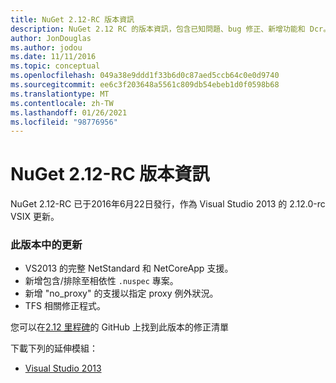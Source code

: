 ```yaml
---
title: NuGet 2.12-RC 版本資訊
description: NuGet 2.12 RC 的版本資訊，包含已知問題、bug 修正、新增功能和 Dcr。
author: JonDouglas
ms.author: jodou
ms.date: 11/11/2016
ms.topic: conceptual
ms.openlocfilehash: 049a38e9ddd1f33b6d0c87aed5ccb64c0e0d9740
ms.sourcegitcommit: ee6c3f203648a5561c809db54ebeb1d0f0598b68
ms.translationtype: MT
ms.contentlocale: zh-TW
ms.lasthandoff: 01/26/2021
ms.locfileid: "98776956"
---
```

# <a name="nuget-212-rc-release-notes"></a>NuGet 2.12-RC 版本資訊

NuGet 2.12-RC 已于2016年6月22日發行，作為 Visual Studio 2013 的 2.12.0-rc VSIX 更新。

### <a name="updates-in-this-release"></a>此版本中的更新

* VS2013 的完整 NetStandard 和 NetCoreApp 支援。
* 新增包含/排除至相依性 `.nuspec` 專案。
* 新增 "no_proxy" 的支援以指定 proxy 例外狀況。
* TFS 相關修正程式。

您可以在[2.12 里程碑](https://github.com/NuGet/Home/issues?q=milestone%3A2.12+is%3Aclosed)的 GitHub 上找到此版本的修正清單

下載下列的延伸模組：

* [Visual Studio 2013](https://dist.nuget.org/visualstudio-2013-vsix/v2.12.0-rc/NuGet.Tools.vsix)
